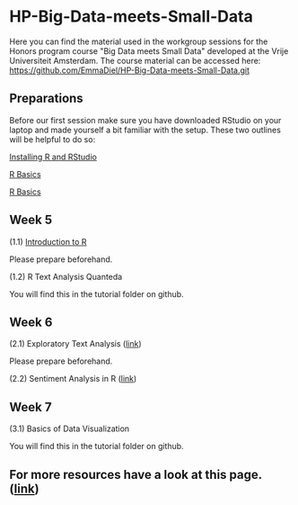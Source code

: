 # HP-Big-Data-meets-Small-Data

Here you can find the material used in the workgroup sessions for the Honors program course "Big Data meets Small Data" developed at the Vrije Universiteit Amsterdam. The course material can be accessed here: <https://github.com/EmmaDiel/HP-Big-Data-meets-Small-Data.git>

## Preparations

Before our first session make sure you have downloaded RStudio on your laptop and made yourself a bit familiar with the setup. These two outlines will be helpful to do so:

[Installing R and RStudio](https://htmlpreview.github.io/?https://github.com/EmmaDiel/HP-Big-Data-meets-Small-Data/blob/main/-1.1--Introduction-to-R.html)

[R Basics](https://htmlpreview.github.io/?https://github.com/EmmaDiel/HP-Big-Data-meets-Small-Data/blob/main/Preparation/R-basics---Getting-started.md)

[R Basics](https://github.com/EmmaDiel/HP-Big-Data-meets-Small-Data/blob/main/Preparation/R-basics---Getting-started.md)



## Week 5

(1.1) [Introduction to R](https://htmlpreview.github.io/?https://github.com/EmmaDiel/HP-Big-Data-meets-Small-Data/blob/main/tutorials/-1.1--Introduction-to-R.html)


Please prepare beforehand.

(1.2) R Text Analysis Quanteda

You will find this in the tutorial folder on github.

## Week 6

(2.1) Exploratory Text Analysis ([link](https://htmlpreview.github.io/?https://github.com/mzamani2/R-for-BDSM/blob/master/tutorials/exploratory_text_analysis.html))

Please prepare beforehand.

(2.2) Sentiment Analysis in R ([link](https://htmlpreview.github.io/?https://github.com/mzamani2/R_for_SMA/blob/master/tutorials/Tutorial%204%20-%2011%20May/Tutorial_4/sentiment_analysis_in_R.html))

## Week 7

(3.1) Basics of Data Visualization

You will find this in the tutorial folder on github.

## For more resources have a look at this page. ([link](https://github.com/ccs-amsterdam/r-course-material))
